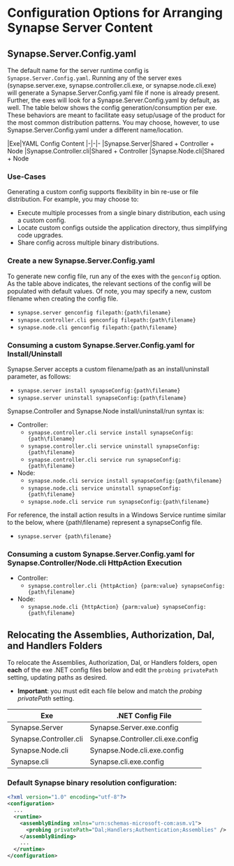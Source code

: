 # Configuration Options for Arranging Synapse Server Content

## Synapse.Server.Config.yaml

The default name for the server runtime config is `Synapse.Server.Config.yaml`.  Running any of the server exes (synapse.server.exe, synapse.controller.cli.exe, or synapse.node.cli.exe) will generate a Synapse.Server.Config.yaml file if none is already present. Further, the exes will look for a Synapse.Server.Config.yaml by default, as well.  The table below shows the config generation/consumption per exe.  These behaviors are meant to facilitate easy setup/usage of the product for the most common distribution patterns.  You may choose, however, to use Synapse.Server.Config.yaml under a different name/location.

|Exe|YAML Config Content
|-|-|-
|Synapse.Server|Shared + Controller + Node
|Synapse.Controller.cli|Shared + Controller
|Synapse.Node.cli|Shared + Node

### Use-Cases

Generating a custom config supports flexibility in bin re-use or file distribution.  For example, you may choose to:
- Execute multiple processes from a single binary distribution, each using a custom config.
- Locate custom configs outside the application directory, thus simplifying code upgrades.
- Share config across multiple binary distributions.

### Create a new Synapse.Server.Config.yaml

To generate new config file, run any of the exes with the `genconfig` option.  As the table above indicates, the relevant sections of the config will be populated with default values.  Of note, you may specify a new, custom filename when creating the config file.

- `synapse.server genconfig filepath:{path\filename}`
- `synapse.controller.cli genconfig filepath:{path\filename}`
- `synapse.node.cli genconfig filepath:{path\filename}`

### Consuming a custom Synapse.Server.Config.yaml for Install/Uninstall

Synapse.Server accepts a custom filename/path as an install/uninstall parameter, as follows:

- `synapse.server install synapseConfig:{path\filename}`
- `synapse.server uninstall synapseConfig:{path\filename}`

Synapse.Controller and Synapse.Node install/uninstall/run syntax is:

- Controller:
  - `synapse.controller.cli service install synapseConfig:{path\filename}`
  - `synapse.controller.cli service uninstall synapseConfig:{path\filename}`
  - `synapse.controller.cli service run synapseConfig:{path\filename}`
- Node:
  - `synapse.node.cli service install synapseConfig:{path\filename}`
  - `synapse.node.cli service uninstall synapseConfig:{path\filename}`
  - `synapse.node.cli service run synapseConfig:{path\filename}`

For reference, the install action results in a Windows Service runtime similar to the below, where {path\filename} represent a synapseConfig file.

- `synapse.server {path\filename}`

### Consuming a custom Synapse.Server.Config.yaml for Synapse.Controller/Node.cli HttpAction Execution

- Controller:
  - `synapse.controller.cli {httpAction} {parm:value} synapseConfig:{path\filename}`
- Node:
  - `synapse.node.cli {httpAction} {parm:value} synapseConfig:{path\filename}`


## Relocating the Assemblies, Authorization, Dal, and Handlers Folders

To relocate the Assemblies, Authorization, Dal, or Handlers folders, open **each** of the exe .NET config files below and edit the `probing privatePath` setting, updating paths as desired.

- **Important**: you must edit each file below and match the *probing privatePath* setting.

|Exe|.NET Config File
|-|-
|Synapse.Server|Synapse.Server.exe.config
|Synapse.Controller.cli|Synapse.Controller.cli.exe.config
|Synapse.Node.cli|Synapse.Node.cli.exe.config
|Synapse.cli|Synapse.cli.exe.config


### Default Synapse binary resolution configuration:

```xml
<?xml version="1.0" encoding="utf-8"?>
<configuration>
  ...
  <runtime>
    <assemblyBinding xmlns="urn:schemas-microsoft-com:asm.v1">
      <probing privatePath="Dal;Handlers;Authentication;Assemblies" />
    </assemblyBinding>
    ...
  </runtime>
</configuration>
```
